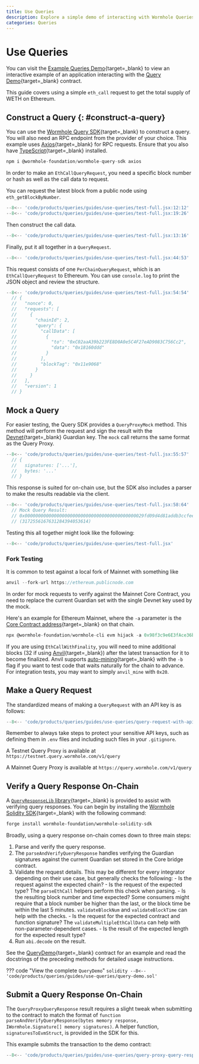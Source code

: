 ```yaml
---
title: Use Queries
description: Explore a simple demo of interacting with Wormhole Queries using an eth_call request to query the supply of wETH on Ethereum using a Wormhole query.
categories: Queries
---
```


# Use Queries

You can visit the [Example Queries Demo](https://wormholelabs-xyz.github.io/example-queries-demo/){target=\_blank} to view an interactive example of an application interacting with the [Query Demo](https://github.com/wormholelabs-xyz/example-queries-demo/blob/main/src/QueryDemo.sol){target=\_blank} contract.

This guide covers using a simple `eth_call` request to get the total supply of WETH on Ethereum.

## Construct a Query {: #construct-a-query}

You can use the [Wormhole Query SDK](https://www.npmjs.com/package/@wormhole-foundation/wormhole-query-sdk){target=\_blank} to construct a query. You will also need an RPC endpoint from the provider of your choice. This example uses [Axios](https://www.npmjs.com/package/axios){target=\_blank} for RPC requests. Ensure that you also have [TypeScript](https://www.typescriptlang.org/download/){target=\_blank} installed. 

```jsx
npm i @wormhole-foundation/wormhole-query-sdk axios
```

In order to make an `EthCallQueryRequest`, you need a specific block number or hash as well as the call data to request.

You can request the latest block from a public node using `eth_getBlockByNumber`.

```jsx
--8<-- 'code/products/queries/guides/use-queries/test-full.jsx:12:12'
--8<-- 'code/products/queries/guides/use-queries/test-full.jsx:19:26'
```

Then construct the call data.

```jsx
--8<-- 'code/products/queries/guides/use-queries/test-full.jsx:13:16'
```

Finally, put it all together in a `QueryRequest`.

```jsx
--8<-- 'code/products/queries/guides/use-queries/test-full.jsx:44:53'
```

This request consists of one `PerChainQueryRequest`, which is an `EthCallQueryRequest` to Ethereum. You can use `console.log` to print the JSON object and review the structure.

```jsx
--8<-- 'code/products/queries/guides/use-queries/test-full.jsx:54:54'
  // {
  //   "nonce": 0,
  //   "requests": [
  //     {
  //       "chainId": 2,
  //       "query": {
  //         "callData": [
  //           {
  //             "to": "0xC02aaA39b223FE8D0A0e5C4F27eAD9083C756Cc2",
  //             "data": "0x18160ddd"
  //           }
  //         ],
  //         "blockTag": "0x11e9068"
  //       }
  //     }
  //   ],
  //   "version": 1
  // }
```

## Mock a Query

For easier testing, the Query SDK provides a `QueryProxyMock` method. This method will perform the request and sign the result with the [Devnet](https://github.com/wormhole-foundation/wormhole/blob/main/DEVELOP.md){target=\_blank} Guardian key. The `mock` call returns the same format as the Query Proxy.

```jsx
--8<-- 'code/products/queries/guides/use-queries/test-full.jsx:55:57'
  // {
  //   signatures: ['...'],
  //   bytes: '...'
  // }
```

This response is suited for on-chain use, but the SDK also includes a parser to make the results readable via the client.

```jsx
--8<-- 'code/products/queries/guides/use-queries/test-full.jsx:58:64'
  // Mock Query Result:
  // 0x000000000000000000000000000000000000000000029fd09d4d81addb3ccfee
  // (3172556167631284394053614)
```

Testing this all together might look like the following:

```jsx
--8<-- 'code/products/queries/guides/use-queries/test-full.jsx'
```

### Fork Testing

It is common to test against a local fork of Mainnet with something like

```jsx
anvil --fork-url https://ethereum.publicnode.com
```

In order for mock requests to verify against the Mainnet Core Contract, you need to replace the current Guardian set with the single Devnet key used by the mock.

Here's an example for Ethereum Mainnet, where the `-a` parameter is the [Core Contract address](/docs/products/reference/contract-addresses/#core-contracts){target=\_blank} on that chain.

```jsx
npx @wormhole-foundation/wormhole-cli evm hijack -a 0x98f3c9e6E3fAce36bAAd05FE09d375Ef1464288B -g 0xbeFA429d57cD18b7F8A4d91A2da9AB4AF05d0FBe
```

If you are using `EthCallWithFinality`, you will need to mine additional blocks (32 if using [Anvil](https://book.getfoundry.sh/anvil/){target=\_blank}) after the latest transaction for it to become finalized. Anvil supports [auto-mining](https://book.getfoundry.sh/reference/anvil/#mining-modes){target=\_blank} with the `-b` flag if you want to test code that waits naturally for the chain to advance. For integration tests, you may want to simply `anvil_mine` with `0x20`.

## Make a Query Request

The standardized means of making a `QueryRequest` with an API key is as follows:

```jsx
--8<-- 'code/products/queries/guides/use-queries/query-request-with-api-key.jsx'
```

Remember to always take steps to protect your sensitive API keys, such as defining them in `.env` files and including such files in your `.gitignore`.

A Testnet Query Proxy is available at `https://testnet.query.wormhole.com/v1/query`

A Mainnet Query Proxy is available at `https://query.wormhole.com/v1/query`

## Verify a Query Response On-Chain

A [`QueryResponseLib` library](https://github.com/wormhole-foundation/wormhole-solidity-sdk/blob/main/src/libraries/QueryResponse.sol){target=\_blank} is provided to assist with verifying query responses. You can begin by installing the [Wormhole Solidity SDK](https://github.com/wormhole-foundation/wormhole-solidity-sdk){target=\_blank} with the following command:

```bash
forge install wormhole-foundation/wormhole-solidity-sdk
```

Broadly, using a query response on-chain comes down to three main steps:

   1. Parse and verify the query response.
   2. The `parseAndVerifyQueryResponse` handles verifying the Guardian signatures against the current Guardian set stored in the Core bridge contract.
   3. Validate the request details. This may be different for every integrator depending on their use case, but generally checks the following:
    - Is the request against the expected chain?
    - Is the request of the expected type? The `parseEthCall` helpers perform this check when parsing.
    - Is the resulting block number and time expected? Some consumers might require that a block number be higher than the last, or the block time be within the last 5 minutes. `validateBlockNum` and `validateBlockTime` can help with the checks.
    - Is the request for the expected contract and function signature? The `validateMultipleEthCallData` can help with non-parameter-dependent cases.
    - Is the result of the expected length for the expected result type?
   4. Run `abi.decode` on the result.

See the [QueryDemo](https://github.com/wormholelabs-xyz/example-queries-demo/blob/main/src/QueryDemo.sol){target=\_blank} contract for an example and read the docstrings of the preceding methods for detailed usage instructions.

??? code "View the complete `QueryDemo`"
    ```solidity
    --8<-- 'code/products/queries/guides/use-queries/query-demo.sol'
    ```

## Submit a Query Response On-Chain

The `QueryProxyQueryResponse` result requires a slight tweak when submitting to the contract to match the format of `function parseAndVerifyQueryResponse(bytes memory response, IWormhole.Signature[] memory signatures)`. A helper function, `signaturesToEvmStruct`, is provided in the SDK for this.

This example submits the transaction to the demo contract:

```jsx
--8<-- 'code/products/queries/guides/use-queries/query-proxy-query-response.jsx'
```